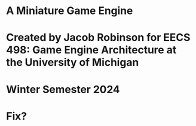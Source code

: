 # A Miniature Game Engine
# Created by Jacob Robinson for EECS 498: Game Engine Architecture at the University of Michigan
# Winter Semester 2024
# Fix?
